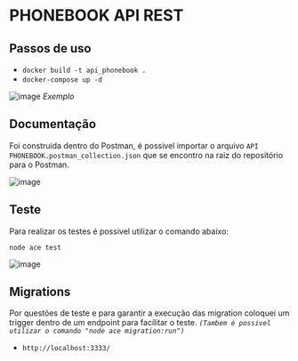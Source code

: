 # PHONEBOOK API REST

## Passos de uso

- `docker build -t api_phonebook .`
- `docker-compose up -d`

![image](https://github.com/riquesom/api-rest-phonebook/assets/51427897/9ed9d4d3-bc6d-4364-a87b-5e732f0f5950)
_Exemplo_

## Documentação

Foi construida dentro do Postman, é possivel importar o arquivo `API PHONEBOOK.postman_collection.json` que se encontro na raiz do repositório para o Postman.

![image](https://github.com/riquesom/api-rest-phonebook/assets/51427897/fa7f0017-9866-4f6d-adcd-baa28193e43f)

## Teste

Para realizar os testes é possivel utilizar o comando abaixo:

`node ace test`

![image](https://github.com/riquesom/api-rest-phonebook/assets/51427897/978c8017-13b0-4927-8cdb-94cf45fb74ec)


## Migrations

Por questões de teste e para garantir a execução das migration coloquei um trigger dentro de um endpoint para facilitar o teste.
_`(Tambem é possivel utilizar o comando "node ace migration:run")`_

- `http://localhost:3333/`
